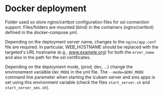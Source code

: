 # Docker deployment

Folder used so store nginx/certbot configuration files for ssl connection support.
Files/folders are mounted (bind) in the containers (nginx/certbot) defined in the docker-compose.yml.

Depending on the deployment server name, changes to the `nginx/app.conf` file are required.
In particular, WEB_HOSTNAME should be replaced with the targeted's URL hostname (e.g., www.example.org)
for both the `erver_name` and also in the path for the ssl certificates.

Depending on the deployment mode, (prod, dev, ...) change the environement varialble `ENV_MODE` in the yml file. 
The `--mode=$ENV_MODE` command line parameter when starting the icubam server and sms apps is set using this environment 
variable (check the files `start_server.sh` and `start_server_sms.sh`).
 